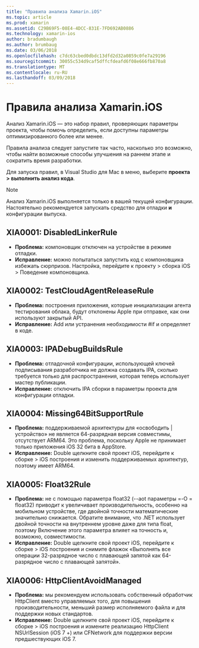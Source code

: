```yaml
---
title: "Правила анализа Xamarin.iOS"
ms.topic: article
ms.prod: xamarin
ms.assetid: C29B69F5-08E4-4DCC-831E-7FD692AB0886
ms.technology: xamarin-ios
author: bradumbaugh
ms.author: brumbaug
ms.date: 03/06/2018
ms.openlocfilehash: c7dc63cbed0dbdc13dfd2d32a0859c0fe7a29196
ms.sourcegitcommit: 30055c534d9caf5dffcfdeafd6f08e666fb870a8
ms.translationtype: MT
ms.contentlocale: ru-RU
ms.lasthandoff: 03/09/2018
---
```

# <a name="xamarinios-analysis-rules"></a>Правила анализа Xamarin.iOS

Анализ Xamarin.iOS — это набор правил, проверяющих параметры проекта, чтобы помочь определить, если доступны параметры оптимизированного более или менее.

Правила анализа следует запустите так часто, насколько это возможно, чтобы найти возможные способы улучшения на раннем этапе и сократить время разработки.

Для запуска правил, в Visual Studio для Mac в меню, выберите **проекта > выполнить анализ кода**.

> [!NOTE]
> Анализ Xamarin.iOS выполняется только в вашей текущей конфигурации. Настоятельно рекомендуется запускать средство для отладки **и** конфигурации выпуска.

## <a name="a-namexia0001xia0001-disabledlinkerrule"></a><a name="XIA0001"/>XIA0001: DisabledLinkerRule

- **Проблема:** компоновщик отключен на устройстве в режиме отладки.
- **Исправление:** можно попытаться запустить код с компоновщика избежать сюрпризов.
Настройка, перейдите к проекту > сборка iOS > Поведение компоновщика.

## <a name="a-namexia0002xia0002-testcloudagentreleaserule"></a><a name="XIA0002"/>XIA0002: TestCloudAgentReleaseRule

- **Проблема:** построения приложения, которые инициализации агента тестирования облака, будут отклонены Apple при отправке, как они используют закрытый API.
- **Исправление:** Add или устранения необходимости #if и определяет в коде.

## <a name="a-namexia0003xia0003-ipadebugbuildsrule"></a><a name="XIA0003"/>XIA0003: IPADebugBuildsRule

- **Проблема:** отладочной конфигурации, использующей ключей подписывания разработчика не должна создавать IPA, сколько требуется только для распространения, которая теперь использует мастер публикации.
- **Исправление:** отключить IPA сборки в параметры проекта для конфигурации отладки.

## <a name="a-namexia0004xia0004-missing64bitsupportrule"></a><a name="XIA0004"/>XIA0004: Missing64BitSupportRule

- **Проблема:** поддерживаемой архитектуры для «освободить | устройство» не является 64-разрядная версия совместимы, отсутствует ARM64. Это проблема, поскольку Apple не принимает только приложения iOS 32 бита в AppStore.
- **Исправление:** Double щелкните свой проект iOS, перейдите к сборке > iOS построения и изменить поддерживаемых архитектур, поэтому имеет ARM64.

## <a name="a-namexia0005xia0005-float32rule"></a><a name="XIA0005"/>XIA0005: Float32Rule

- **Проблема:** не с помощью параметра float32 (--aot параметры =-O = float32) приводит к увеличивает производительность, особенно на мобильном устройстве, где двойной точности математические значительно снижается. Обратите внимание, что .NET использует двойной точности на внутреннем уровне даже для типа float, поэтому Включение этого параметра влияет на точность и, возможно, совместимости.
- **Исправление:** Double щелкните свой проект iOS, перейдите к сборке > iOS построения и снимите флажок «Выполнять все операции 32-разрядное число с плавающей запятой как 64-разрядное число с плавающей запятой».

## <a name="a-namexia0006xia0006-httpclientavoidmanaged"></a><a name="XIA0006"/>XIA0006: HttpClientAvoidManaged

- **Проблема:** мы рекомендуем использовать собственный обработчик HttpClient вместо управляемых того, для повышения производительности, меньший размер исполняемого файла и для поддержки новых стандартов.
- **Исправление:** Double щелкните свой проект iOS, перейдите к сборке > iOS построения и измените реализацию HttpClient NSUrlSession (iOS 7 +) или CFNetwork для поддержки версии предшествующих iOS 7.

